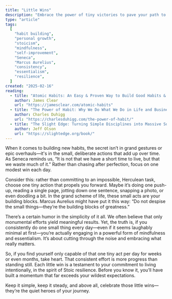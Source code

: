 ```yaml
---
title: "Little Wins"
description: "Embrace the power of tiny victories to pave your path to greatness."
type: "article"
tags:
  [
    "habit building",
    "personal growth",
    "stoicism",
    "mindfulness",
    "self-improvement",
    "Seneca",
    "Marcus Aurelius",
    "consistency",
    "essentialism",
    "resilience",
  ]
created: "2025-02-16"
reading:
  - title: "Atomic Habits: An Easy & Proven Way to Build Good Habits & Break Bad Ones"
    author: James Clear
    url: "https://jamesclear.com/atomic-habits"
  - title: "The Power of Habit: Why We Do What We Do in Life and Business"
    author: Charles Duhigg
    url: "https://charlesduhigg.com/the-power-of-habit/"
  - title: "The Slight Edge: Turning Simple Disciplines into Massive Success and Happiness"
    author: Jeff Olson
    url: "https://slightedge.org/book/"
---
```


When it comes to building new habits, the secret isn’t in grand gestures or epic overhauls—it's in the small, deliberate actions that add up over time. As Seneca reminds us, “It is not that we have a short time to live, but that we waste much of it.” Rather than chasing after perfection, focus on one modest win each day.

Consider this: rather than committing to an impossible, Herculean task, choose one tiny action that propels you forward. Maybe it’s doing one push-up, reading a single page, jotting down one sentence, snapping a photo, or even doodling a bit. In the grand scheme of life, these small acts are your building blocks. Marcus Aurelius might have put it this way: “Do not despise the small things—they’re the building blocks of greatness.”

There’s a certain humor in the simplicity of it all. We often believe that only monumental efforts yield meaningful results. Yet, the truth is, if you consistently do one small thing every day—even if it seems laughably minimal at first—you’re actually engaging in a powerful form of mindfulness and essentialism. It’s about cutting through the noise and embracing what really matters.

So, if you find yourself only capable of that one tiny act per day for weeks or even months, take heart. That consistent effort is more progress than standing still. Each little win is a testament to your commitment to living intentionally, in the spirit of Stoic resilience. Before you know it, you’ll have built a momentum that far exceeds your wildest expectations.

Keep it simple, keep it steady, and above all, celebrate those little wins—they’re the quiet heroes of your journey.
